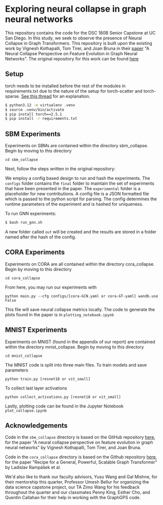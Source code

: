 # Exploring neural collapse in graph neural networks

This repository contains the code for the DSC 180B Senior Capstone at UC San Diego. In this study, we seek to observe the presence of Neural Collapse in Graph Transformers. This repository is built upon the existing work by Vignesh Kothapalli, Tom Tirer, and Joan Bruna in their [paper](https://arxiv.org/abs/2307.01951) "A Neural Collapse Perspective on Feature Evolution in Graph Neural Networks". The original repository for this work can be found [here](https://github.com/kvignesh1420/gnn_collapse/tree/main)

## Setup

torch needs to be installed before the rest of the modules in requirements.txt due to the nature of the setup for torch-scatter and torch-sparse. [See this thread]() for an explanation.

```bash
$ python3.12 -m virtualenv .venv
$ source .venv/bin/activate
$ pip install torch==2.5.1
$ pip install -r requirements.txt
```

## SBM Experiments

Experiments on SBMs are contained within the directory sbm_collapse. Begin by moving to this directory
```
cd sbm_collapse
```
Next, follow the steps written in the original repository:

We employ a config based design to run and hash the experiments. The `configs` folder contains the `final` folder to maintain the set of experiments that have been presented in the paper. The `experimental` folder is a placeholder for new contributions. A config file is a JSON formatted file which is passed to the python script for parsing. The config determines the runtime parameters of the experiment and is hashed for uniqueness.

To run GNN experiments:
```bash
$ bash run_gnn.sh
```

A new folder called `out` will be created and the results are stored in a folder named after the hash of the config.

## CORA Experiments

Experiments on CORA are all contained within the directory cora_collapse. Begin by moving to this directory
```
cd cora_collapse
```
From here, you may run our experiments with
```
python main.py --cfg configs/[cora-GCN.yaml or cora-GT-yaml] wandb.use False
```
This file will save neural collapse metrics locally. The code to generate the plots found in the paper is in `plotting_notebook.ipynb`

## MNIST Experiments

Experiments on MNIST (found in the appendix of our report) are contained within the directory mnist_collapse. Begin by moving to this directory
```
cd mnist_collapse
```
The MNIST code is split into three main files.
To train models and save parameters
```
python train.py [resnet18 or vit_small]
```
To collect last layer activations
```
python collect_activations.py [resnet18 or vit_small]
```
Lastly, plotting code can be found in the Jupyter Notebook `plot_collapse.ipynb`

## Acknowledgements

Code in the `sbm_collapse` directory is based on the GitHub repository [here](https://github.com/kvignesh1420/gnn_collapse), for the paper "A neural collapse perspective on feature evolution in graph neural networks" by Vignesh Kothapalli, Tom Tirer, and Joan Bruna.

Code in the `cora_collapse` directory is based on the Github repository [here](https://github.com/rampasek/GraphGPS), for the paper "Recipe for a General, Powerful, Scalable
Graph Transformer" by Ladislav Rampášek et al.

We'd also like to thank our faculty advisors, Yusu Wang and Gal Mishne, for their mentorship this quarter, Professor Umesh Bellur for organizing the data science capstone project, our TA Zimo Wang for his feedback throughout the quarter and our classmates Penny King, Esther Cho, and Quentin Callahan for their help in working with the GraphGPS code.
